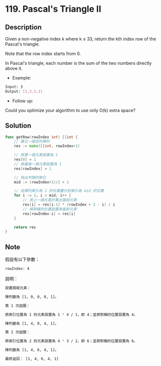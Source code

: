 # 119. Pascal's Triangle II

## Description

Given a non-negative index k where k ≤ 33, return the kth index row of the Pascal's triangle.

Note that the row index starts from 0.

In Pascal's triangle, each number is the sum of the two numbers directly above it.

- Example:

```BASH
Input: 3
Output: [1,3,3,1]
```

- Follow up:

Could you optimize your algorithm to use only O(k) extra space?

## Solution

```GO
func getRow(rowIndex int) []int {
	// 建立一個空的陣列
	res := make([]int, rowIndex+1)

	// 將第一個元素設置為 1
	res[0] = 1
	// 將最後一個元素設置為 1
	res[rowIndex] = 1

	// 找出中間的索引
	mid := (rowIndex+1)/2 + 1

	// 從陣列索引為 1 的位置疊代到索引為 mid 的位置
	for i := 1; i < mid; i++ {
		// 用上一個元素計算出當前元素
		res[i] = res[i-1] * (rowIndex + 1 - i) / i
		// 將對稱的位置設置為當前元素
		res[rowIndex-i] = res[i]
	}

	return res
}
```

## Note

假設有以下參數：

```BASH
rowIndex: 4
```

說明：

```BASH
設置頭尾元素：

陣列變為 [1, 0, 0, 0, 1]。

第 1 次迴圈：

將索引位置為 1 的元素設置為 1 * 4 / 1，即 4；並將對稱的位置設置為 4。

陣列變為 [1, 4, 0, 4, 1]。

第 2 次迴圈：

將索引位置為 2 的元素設置為 4 * 3 / 2，即 6；並將對稱的位置設置為 6。

陣列變為 [1, 4, 6, 4, 1]。

最終返回： [1, 4, 6, 4, 1]
```
